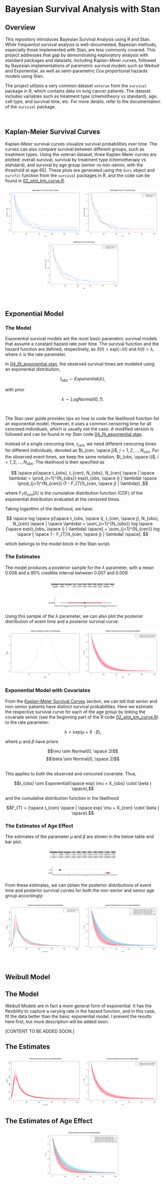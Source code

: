 # Bayesian Survival Analysis with Stan

## Overview
This repository introduces Bayesian Survival Analysis using R and Stan. While frequentist survival analysis is well-documented, Bayesian methods, especially those implemented with Stan, are less commonly covered. This project addresses that gap by demonstrating exploratory analysis with standard packages and datasets, including Kaplan-Meier curves, followed by Bayesian implementations of parametric survival models such as Weibull and Exponential, as well as semi-parametric Cox proportional hazards models using Stan.

The project utilizes a very common dataset `veteran` from the `survival` package in R, which contains data on lung cancer patients. The dataset includes variables such as treatment type (chemotheory vs standard), age, cell type, and survival time, etc. For more details, refer to the documentation of the `survival` package.




<br>

## Kaplan-Meier Survival Curves
Kaplan-Meier survival curves visualize survival probabilities over time. The curves can also compare survival between different groups, such as treatment types. Using the veteran dataset, three Kaplan-Meier curves are plotted: overall survival, survival by treatment type (chemotherapy vs standard), and survival by age group (senior vs non-senior, with the threshold at age 65). These plots are generated using the `Surv` object and `survfit` function from the `survival` packages in R, and the code can be found in [02_plot_km_curve.R](code/02_plot_km_curve.R).

<p align="center">
    <img src="./figures/km_curve_all.png" alt="Kaplan-Meier Survival Curve" width="49%">
    <img src="./figures/km_curve_treatment.png" alt="Kaplan-Meier Survival Curves by Treatment" width="49%">
    <img src="./figures/km_curve_seniority.png" alt="Kaplan-Meier Survival Curves by Seniority" width="49%">
</p>




<br>

## Exponential Model

### The Model
Exponential survival models are the most basic parametric survival models that assume a constant hazard rate over time. The survival function and the hazard function are defined, respectively, as $S(t) = exp(-\lambda t)$ and $h(t) = \lambda$, where $\lambda$ is the rate parameter.

In [04_fit_exponential.stan](code/04_fit_exponential.stan), the observed survival times are modeled using an exponential distribution,

$$t_{obs} \sim Exponential(\lambda),$$

with prior

$$ \lambda \sim LogNormal(0, 1). $$

<br>

The Stan user guide provides tips on how to code the likelihood function for an exponential model. However, it uses a common censoring time for all cencored individuals, which is usually not the case. A modified version is followed and can be found in my Stan code [04_fit_exponential.stan](code/04_fit_exponential.stan).

Instead of a single cencoring time, $t_{cen}$, we need different cencoring times for different individuals, denoted as $t_{cen, \space j}$, $j = 1, 2, ..., N_{cen}$. For the observed event times, we keep the same notation, $t_{obs, \space i}$, $i = 1, 2, ..., N_{obs}$. The likelihood is then specified as 

$$ \space p(\space t_{obs}, t_{cen}, N_{obs}, N_{cen} \space | \space \lambda) = \prod_{i=1}^{N_{obs}} exp(t_{obs, \space i} | \lambda) \space \prod_{j=1}^{N_{cen}} (1 - F_{T}(t_{cen, \space j} | \lambda)) ,$$

where $F_{T}(t_{cen} | \lambda)$ is the cumulative distribution function (CDF) of the exponential distribution evaluated at the censored times.

Taking logarithm of the likelihood, we have:

$$ \space log \space p(\space t_{obs, \space i}, t_{cen, \space j}, N_{obs}, N_{cen} \space | \space \lambda) = \sum_{i=1}^{N_{obs}} log \space [\space exp(t_{obs, \space i} | \lambda) \space] + \sum_{j=1}^{N_{cen}} log \space [ \space 1 - F_{T}(t_{cen, \space j} | \lambda) \space]. $$

which belongs to the model block in the Stan script.



### The Estimates
The model produces a posterior sample for the $\lambda$ parameter, with a mean $0.008$ and a $95\%$ credible interval between $0.007$ and $0.009$.

<p align="center">
    <img src="./figures/estimate_table_exponential.png" alt="Estimate Table Exponential" width="45%">
</p>

<p align="center">
    <img src="./figures/estimate_barplot_exponential.png" alt="Estimate Table Exponential" width="45%">
</p>

Using this sample of the $\lambda$ parameter, we can also plot the posterior distribution of event time and a posterior survival curve:

<p align="center">
    <img src="./figures/posterior_event_time_exponential.png" alt="Estimate Table Exponential" width="49%">
    <img src="./figures/posterior_survival_exponential.png" alt="Posterior Survival Curve Exponential" width="49%">
</p>



### Exponential Model with Covariates
From the [Kaplan-Meier Survival Curves](#kaplan-meier-survival-curves) section, we can tell that senior and non-senior patients have distinct survival probabilities. Here we estimate the respective survival curve for each of the age group by linking the covariate *senior* (see the beginning part of the R code [02_plot_km_curve.R](02_plot_km_curve.R)) to the rate parameter:

$$ \lambda = exp( \mu  + X \cdot \beta ),$$

where $\mu$ and $\beta$ have priors

$$\mu \sim Normal(0, \space 2)$$
$$\beta \sim Normal(0, \space 2)$$

<br>
This applies to both the observed and cencored covariate. Thus,

$$t_{obs} \sim Exponential(\space exp( \mu  + X_{obs} \cdot \beta ) \space),$$

and the cumulative distribution function in the likelihood

$$F_{T} = (\space t_{cen} \space | \space exp( \mu  + X_{cen} \cdot \beta ) \space).$$



### The Estimates of Age Effect
The estimates of the parameter $\mu$ and $\beta$ are shown in the below table and bar plot.

<p align="center">
    <img src="./figures/estimate_table_exponential_covariates.png" alt="Estimate Table Exponential" width="45%">
</p>

<p align="center">
    <img src="./figures/estimate_barplot_exponential_covariates.png" alt="Estimate Table Exponential" width="45%">
</p>

From these estimates, we can obtain the posterior distributions of event time and posterior survival curves for both the non-senior and senior age group accordingly:

<p align="center">
    <img src="./figures/posterior_event_time_exponential_by_seniority.png" alt="Estimate Table Exponential" width="49%">
    <img src="./figures/posterior_survival_exponential_by_seniority.png" alt="Estimate Table Exponential" width="49%">
</p>




<br>

## Weibull Model

## The Model
Weibull Models are in fact a more general form of exponential. It has the flexibility to capture a varying rate in the hazard function, and in this case, fit the data better than the basic exponential model. I present the results here first, but more description will be added soon.

[CONTENT TO BE ADDED SOON.]


## The Estimates
<p align="center">
    <img src="./figures/posterior_event_time_weibull.png" alt="Estimate Table Exponential" width="49%">
    <img src="./figures/posterior_survival_weibull.png" alt="Posterior Survival Curve Exponential" width="49%">
</p>


<!-- ## Weibull Model with Covariates -->



## The Estimates of Age Effect
<p align="center">
    <!-- <img src="./figures/posterior_event_time_weibull_by_seniority.png" alt="Estimate Table Exponential" width="49%"> -->
    <img src="./figures/posterior_survival_weibull_by_seniority.png" alt="Posterior Survival Curve Exponential" width="49%">
</p>